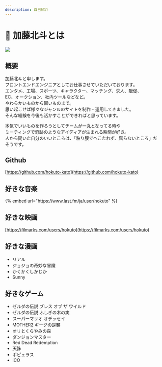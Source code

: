 ```yaml
---
description: 自己紹介
---
```


# 🧔 加藤北斗とは

![](.gitbook/assets/IMG\_2454.JPG)

## 概要

加藤北斗と申します。\
フロントエンドエンジニアとしてお仕事させていただいております。\
エンタメ、工場、スポーツ、キャラクター、マッチング、求人、販促、\
EC、オークション、社内ツールなどなど。\
やわらかいものから固いものまで。\
思い起こせば様々なジャンルのサイトを制作・運用してきました。\
そんな経験を今後も活かすことができればと思っています。

本気でいいものを作ろうとしてチームが一丸となってる時や\
ミーティングで奇跡のようなアイディアが生まれる瞬間が好き。\
人から聞いた自分のいいところは、「粘り腰でへこたれず、腐らないところ」だそうです。

## Github

[https://github.com/hokuto-kato](https://github.com/hokuto-kato)

## 好きな音楽

{% embed url="https://www.last.fm/ja/user/hokuto" %}

## 好きな映画

[https://filmarks.com/users/hokuto](https://filmarks.com/users/hokuto)

## 好きな漫画

* リアル
* ジョジョの奇妙な冒険
* かくかくしかじか
* Sunny

## 好きなゲーム

* ゼルダの伝説 ブレス オブ ザ ワイルド
* ゼルダの伝説 ふしぎの木の実
* スーパーマリオ オデッセイ
* MOTHER2 ギーグの逆襲
* オリとくらやみの森
* ダンジョンマスター
* Red Dead Redemption
* 天誅
* ポピュラス
* ICO
